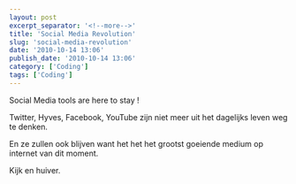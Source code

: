 ```yaml
---
layout: post
excerpt_separator: '<!--more-->'
title: 'Social Media Revolution'
slug: 'social-media-revolution'
date: '2010-10-14 13:06'
publish_date: '2010-10-14 13:06'
category: ['Coding']
tags: ['Coding']
---
```

Social Media tools are here to stay !  
  
Twitter, Hyves, Facebook, YouTube zijn niet meer uit het dagelijks leven weg
te denken.  
  
En ze zullen ook blijven want het het het grootst goeiende medium op internet
van dit moment.  
  
Kijk en huiver.

